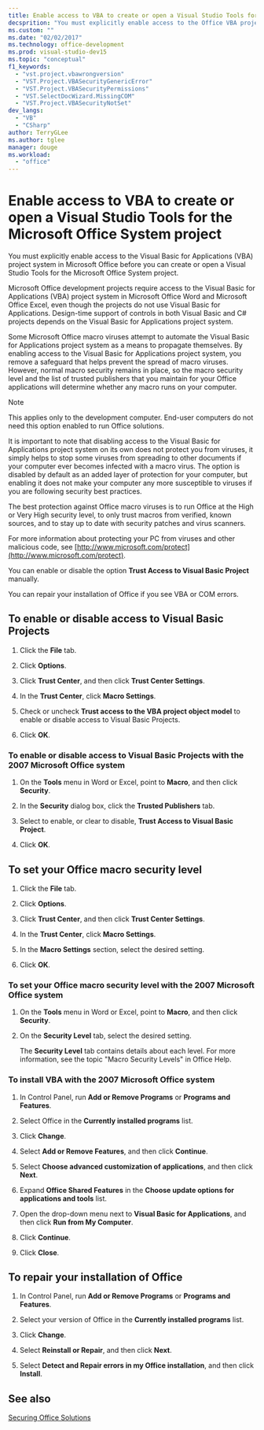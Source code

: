 ```yaml
---
title: Enable access to VBA to create or open a Visual Studio Tools for the Microsoft Office System project
decsprition: "You must explicitly enable access to the Office VBA project system before you can create or open a Visual Studio Tools for Office System project"
ms.custom: ""
ms.date: "02/02/2017"
ms.technology: office-development
ms.prod: visual-studio-dev15
ms.topic: "conceptual"
f1_keywords: 
  - "vst.project.vbawrongversion"
  - "VST.Project.VBASecurityGenericError"
  - "VST.Project.VBASecurityPermissions"
  - "VST.SelectDocWizard.MissingCOM"
  - "VST.Project.VBASecurityNotSet"
dev_langs: 
  - "VB"
  - "CSharp"
author: TerryGLee
ms.author: tglee
manager: douge
ms.workload: 
  - "office"
---
```

# Enable access to VBA to create or open a Visual Studio Tools for the Microsoft Office System project

You must explicitly enable access to the Visual Basic for Applications (VBA) project system in Microsoft Office before you can create or open a Visual Studio Tools for the Microsoft Office System project.

 Microsoft Office development projects require access to the Visual Basic for Applications (VBA) project system in Microsoft Office Word and Microsoft Office Excel, even though the projects do not use Visual Basic for Applications. Design-time support of controls in both Visual Basic and C# projects depends on the Visual Basic for Applications project system.

 Some Microsoft Office macro viruses attempt to automate the Visual Basic for Applications project system as a means to propagate themselves. By enabling access to the Visual Basic for Applications project system, you remove a safeguard that helps prevent the spread of macro viruses. However, normal macro security remains in place, so the macro security level and the list of trusted publishers that you maintain for your Office applications will determine whether any macro runs on your computer.

> [!NOTE]
> This applies only to the development computer. End-user computers do not need this option enabled to run Office solutions.

 It is important to note that disabling access to the Visual Basic for Applications project system on its own does not protect you from viruses, it simply helps to stop some viruses from spreading to other documents if your computer ever becomes infected with a macro virus. The option is disabled by default as an added layer of protection for your computer, but enabling it does not make your computer any more susceptible to viruses if you are following security best practices.

 The best protection against Office macro viruses is to run Office at the High or Very High security level, to only trust macros from verified, known sources, and to stay up to date with security patches and virus scanners.

 For more information about protecting your PC from viruses and other malicious code, see [http://www.microsoft.com/protect](http://www.microsoft.com/protect).

 You can enable or disable the option **Trust Access to Visual Basic Project** manually.

 You can repair your installation of Office if you see VBA or COM errors.

## To enable or disable access to Visual Basic Projects

1. Click the **File** tab.

2. Click **Options**.

3. Click **Trust Center**, and then click **Trust Center Settings**.

4. In the **Trust Center**, click **Macro Settings**.

5. Check or uncheck **Trust access to the VBA project object model** to enable or disable access to Visual Basic Projects.

6. Click **OK**.

### To enable or disable access to Visual Basic Projects with the 2007 Microsoft Office system

1. On the **Tools** menu in Word or Excel, point to **Macro**, and then click **Security**.

2. In the **Security** dialog box, click the **Trusted Publishers** tab.

3. Select to enable, or clear to disable, **Trust Access to Visual Basic Project**.

4. Click **OK**.

## To set your Office macro security level

1. Click the **File** tab.

2. Click **Options**.

3. Click **Trust Center**, and then click **Trust Center Settings**.

4. In the **Trust Center**, click **Macro Settings**.

5. In the **Macro Settings** section, select the desired setting.

6. Click **OK**.

### To set your Office macro security level with the 2007 Microsoft Office system

1. On the **Tools** menu in Word or Excel, point to **Macro**, and then click **Security**.

2. On the **Security Level** tab, select the desired setting.

    The **Security Level** tab contains details about each level. For more information, see the topic "Macro Security Levels" in Office Help.

### To install VBA with the 2007 Microsoft Office system

1. In Control Panel, run **Add or Remove Programs** or **Programs and Features**.

2. Select Office in the **Currently installed programs** list.

3. Click **Change**.

4. Select **Add or Remove Features**, and then click **Continue**.

5. Select **Choose advanced customization of applications**, and then click **Next**.

6. Expand **Office Shared Features** in the **Choose update options for applications and tools** list.

7. Open the drop-down menu next to **Visual Basic for Applications**, and then click **Run from My Computer**.

8. Click **Continue**.

9. Click **Close**.

## To repair your installation of Office

1. In Control Panel, run **Add or Remove Programs** or **Programs and Features**.

2. Select your version of Office in the **Currently installed programs** list.

3. Click **Change**.

4. Select **Reinstall or Repair**, and then click **Next**.

5. Select **Detect and Repair errors in my Office installation**, and then click **Install**.

## See also

 [Securing Office Solutions](../vsto/securing-office-solutions.md)